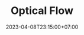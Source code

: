 ---
title: "Optical Flow"
date: 2023-04-08T23:15:00+07:00
slug: optical-flow
category: computer-vision
summary:
description: 
cover:
  image:
  alt:
  caption: 
  relative: true
showtoc: true
draft: false
---